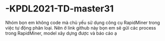 # -KPDL2021-TD-master31
Nhóm bọn em không code mà chủ yếu sử dụng công cụ RapidMiner trong việc tự động phân loại. 
Nên ở link github này bọn em sẽ gửi các process trong RapidMiner, model xây dựng được và báo cáo ạ 
